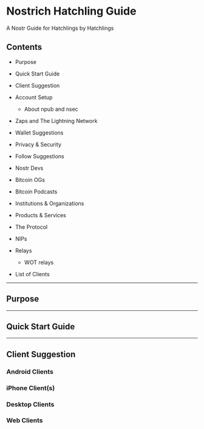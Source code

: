 # Nostrich Hatchling Guide
A Nostr Guide for Hatchlings by Hatchlings 

## Contents
- Purpose
- Quick Start Guide
- Client Suggestion
- Account Setup
  - About npub and nsec
- Zaps and The Lightning Network
- Wallet Suggestions
- Privacy & Security

- Follow Suggestions
 - Nostr Devs
 - Bitcoin OGs
 - Bitcoin Podcasts
 - Institutions & Organizations
 - Products & Services

- The Protocol
- NIPs
- Relays
  - WOT relays
- List of Clients

---

## Purpose

---

## Quick Start Guide

---

## Client Suggestion
### Android Clients
### iPhone Client(s)
### Desktop Clients
### Web Clients
